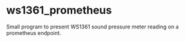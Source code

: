 # ws1361_prometheus
Small program to present WS1361 sound pressure meter reading on a prometheus endpoint.
